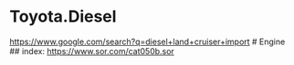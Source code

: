 # Toyota.Diesel
https://www.google.com/search?q=diesel+land+cruiser+import # Engine ## index: https://www.sor.com/cat050b.sor
